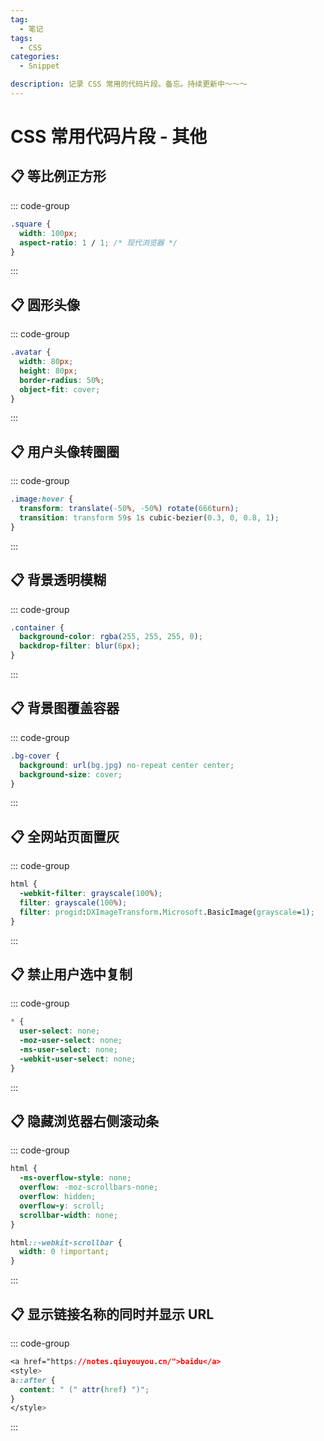 ```yaml
---
tag:
  - 笔记
tags:
  - CSS
categories:
  - Snippet

description: 记录 CSS 常用的代码片段。备忘。持续更新中～～～
---
```


# CSS 常用代码片段 - 其他

## 📋 等比例正方形

::: code-group

```css [] {}
.square {
  width: 100px;
  aspect-ratio: 1 / 1; /* 现代浏览器 */
}
```

:::

## 📋 圆形头像

::: code-group

```css [] {}
.avatar {
  width: 80px;
  height: 80px;
  border-radius: 50%;
  object-fit: cover;
}
```

:::

## 📋 用户头像转圈圈

::: code-group

```css
.image:hover {
  transform: translate(-50%, -50%) rotate(666turn);
  transition: transform 59s 1s cubic-bezier(0.3, 0, 0.8, 1);
}
```

:::

## 📋 背景透明模糊

::: code-group

```css
.container {
  background-color: rgba(255, 255, 255, 0);
  backdrop-filter: blur(6px);
}
```

:::

## 📋 背景图覆盖容器

::: code-group

```css [] {}
.bg-cover {
  background: url(bg.jpg) no-repeat center center;
  background-size: cover;
}
```

:::

## 📋 全网站页面置灰

::: code-group

```css
html {
  -webkit-filter: grayscale(100%);
  filter: grayscale(100%);
  filter: progid:DXImageTransform.Microsoft.BasicImage(grayscale=1);
}
```

:::

## 📋 禁止用户选中复制

::: code-group

```css
* {
  user-select: none;
  -moz-user-select: none;
  -ms-user-select: none;
  -webkit-user-select: none;
}
```

:::

## 📋 隐藏浏览器右侧滚动条

::: code-group

```css
html {
  -ms-overflow-style: none;
  overflow: -moz-scrollbars-none;
  overflow: hidden;
  overflow-y: scroll;
  scrollbar-width: none;
}

html::-webkit-scrollbar {
  width: 0 !important;
}
```

:::

## 📋 显示链接名称的同时并显示 URL

::: code-group

```css
<a href="https://notes.qiuyouyou.cn/">baidu</a>
<style>
a::after {
  content: " (" attr(href) ")";
}
</style>
```

:::
